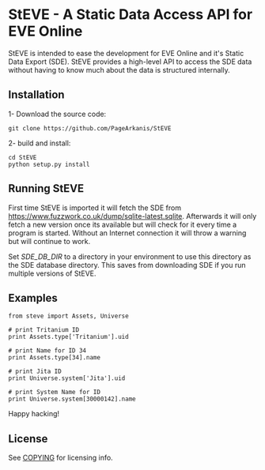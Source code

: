 # StEVE - A Static Data Access API for EVE Online

StEVE is intended to ease the development for EVE Online and it's Static Data 
Export (SDE). StEVE provides a high-level API to access the SDE data without 
having to know much about the data is structured internally.

## Installation

1- Download the source code: 

    git clone https://github.com/PageArkanis/StEVE

2- build and install:

    cd StEVE
    python setup.py install


## Running StEVE

First time StEVE is imported it will fetch the SDE from https://www.fuzzwork.co.uk/dump/sqlite-latest.sqlite. 
Afterwards it will only fetch a new version once its available but will check 
for it every time a program is started. Without an Internet connection it will
throw a warning but will continue to work.

Set *SDE_DB_DIR* to a directory in your environment to use this directory as the
SDE database directory. This saves from downloading SDE if you run multiple 
versions of StEVE. 

## Examples


    from steve import Assets, Universe
    
    # print Tritanium ID
    print Assets.type['Tritanium'].uid

    # print Name for ID 34
    print Assets.type[34].name

    # print Jita ID
    print Universe.system['Jita'].uid

    # print System Name for ID 
    print Universe.system[30000142].name



Happy hacking!

## License

See [COPYING](https://github.com/PageArkanis/StEVE/blob/master/COPYING) for licensing info.
